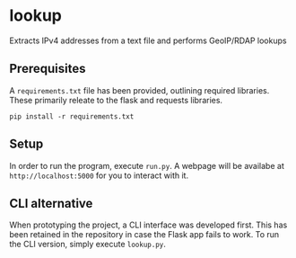 # lookup
Extracts IPv4 addresses from a text file and performs GeoIP/RDAP lookups

## Prerequisites
A `requirements.txt` file has been provided, outlining required libraries. These primarily releate to the flask and requests libraries.
```
pip install -r requirements.txt
```

## Setup
In order to run the program, execute `run.py`. A webpage will be availabe at `http://localhost:5000` for you to interact with it.

## CLI alternative
When prototyping the project, a CLI interface was developed first. This has been retained in the repository in case the Flask app fails to work. To run the CLI version, simply execute `lookup.py`.